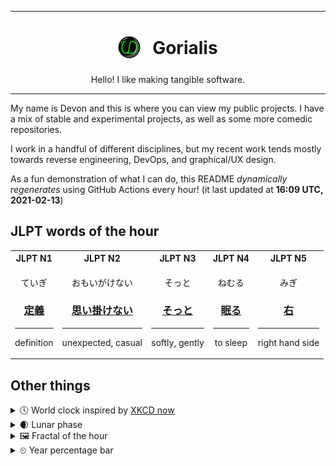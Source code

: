 ***

<h1 align="center">
<sub>
    <img src="readme/resources/avatar.png" height="36">
</sub>
&nbsp;
Gorialis
</h1>
<p align="center">
Hello! I like making tangible software.
</p>

***

My name is Devon and this is where you can view my public projects. I have a mix of stable and experimental projects, as well as some more comedic repositories.

I work in a handful of different disciplines, but my recent work tends mostly towards reverse engineering, DevOps, and graphical/UX design.

As a fun demonstration of what I can do, this README *dynamically regenerates* using GitHub Actions every hour! (it last updated at **16:09 UTC, 2021-02-13**)

<h2>JLPT words of the hour</h2>
<table>
    <tr>
        <th>JLPT N1</th>
        <th>JLPT N2</th>
        <th>JLPT N3</th>
        <th>JLPT N4</th>
        <th>JLPT N5</th>
    </tr>
    <tr>
        <td>
            <p align="center">ていぎ</p>
            <h3 align="center"><b><a href="https://jisho.org/search/%E5%AE%9A%E7%BE%A9">定義</a></b></h3>
            <hr>
            <p align="center">definition</p>
        </td>
        <td>
            <p align="center">おもいがけない</p>
            <h3 align="center"><b><a href="https://jisho.org/search/%E6%80%9D%E3%81%84%E6%8E%9B%E3%81%91%E3%81%AA%E3%81%84">思い掛けない</a></b></h3>
            <hr>
            <p align="center">unexpected,<wbr> casual</p>
        </td>
        <td>
            <p align="center">そっと</p>
            <h3 align="center"><b><a href="https://jisho.org/search/%E3%81%9D%E3%81%A3%E3%81%A8">そっと</a></b></h3>
            <hr>
            <p align="center">softly,<wbr> gently</p>
        </td>
        <td>
            <p align="center">ねむる</p>
            <h3 align="center"><b><a href="https://jisho.org/search/%E7%9C%A0%E3%82%8B">眠る</a></b></h3>
            <hr>
            <p align="center">to sleep</p>
        </td>
        <td>
            <p align="center">みぎ</p>
            <h3 align="center"><b><a href="https://jisho.org/search/%E5%8F%B3">右</a></b></h3>
            <hr>
            <p align="center">right hand side</p>
        </td>
    </tr>
</table>

<h2>Other things</h2>
<details>
<summary>🕓  World clock inspired by <a href="https://xkcd.com/now">XKCD now</a></summary>

> <img src="generated/now.png" width="512">

</details>
<details>
<summary>🌒 Lunar phase</summary>

The moon is approximately 8.59% through its phase (Waxing Crescent).

</details>
<details>
<summary>&#x1f5bc; Fractal of the hour</summary>

> <img src="generated/fractal.png" width="512">

</details>
<details>
<summary>&#x23f2; Year percentage bar</summary>
<pre><code>2021 [██▁▁▁▁▁▁▁▁▁▁▁▁▁▁▁▁▁▁] 11.97%</code></pre>
</details>
